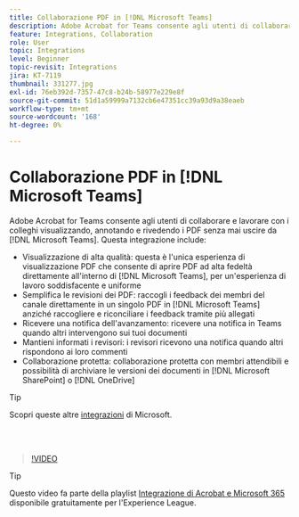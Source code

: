 ```yaml
---
title: Collaborazione PDF in [!DNL Microsoft Teams]
description: Adobe Acrobat for Teams consente agli utenti di collaborare e lavorare con i colleghi visualizzando, annotando e rivedendo i PDF senza mai uscire [!DNL Microsoft Teams]
feature: Integrations, Collaboration
role: User
topic: Integrations
level: Beginner
topic-revisit: Integrations
jira: KT-7119
thumbnail: 331277.jpg
exl-id: 76eb392d-7357-47c8-b24b-58977e229e8f
source-git-commit: 51d1a59999a7132cb6e47351cc39a93d9a38eaeb
workflow-type: tm+mt
source-wordcount: '168'
ht-degree: 0%

---
```


# Collaborazione PDF in [!DNL Microsoft Teams]

Adobe Acrobat for Teams consente agli utenti di collaborare e lavorare con i colleghi visualizzando, annotando e rivedendo i PDF senza mai uscire da [!DNL Microsoft Teams]. Questa integrazione include:

* Visualizzazione di alta qualità: questa è l&#39;unica esperienza di visualizzazione PDF che consente di aprire PDF ad alta fedeltà direttamente all&#39;interno di [!DNL Microsoft Teams], per un&#39;esperienza di lavoro soddisfacente e uniforme
* Semplifica le revisioni dei PDF: raccogli i feedback dei membri del canale direttamente in un singolo PDF in [!DNL Microsoft Teams] anziché raccogliere e riconciliare i feedback tramite più allegati
* Ricevere una notifica dell&#39;avanzamento: ricevere una notifica in Teams quando altri intervengono sui tuoi documenti
* Mantieni informati i revisori: i revisori ricevono una notifica quando altri rispondono ai loro commenti
* Collaborazione protetta: collaborazione protetta con membri attendibili e possibilità di archiviare le versioni dei documenti in [!DNL Microsoft SharePoint] o [!DNL OneDrive]

>[!TIP]
>
>Scopri queste altre [integrazioni](../integrate/integrate-overview.md#microsoft) di Microsoft.

<br> 

>[!VIDEO](https://video.tv.adobe.com/v/331277?quality=12&learn=on&hidetitle=true)

>[!TIP]
>
>Questo video fa parte della playlist [Integrazione di Acrobat e Microsoft 365](https://experienceleague.adobe.com/en/playlists/acrobat-integrate-microsoft-365) disponibile gratuitamente per l&#39;Experience League.
